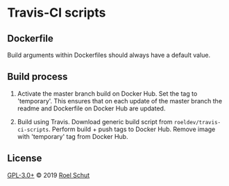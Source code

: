 Travis-CI scripts
=================

## Dockerfile
Build arguments within Dockerfiles should always have a default value.

## Build process
1) Activate the master branch build on Docker Hub. Set the tag to 'temporary'. This ensures that on each update of the master branch the readme and Dockerfile on Docker Hub are updated.

2) Build using Travis. Download generic build script from `roeldev/travis-ci-scripts`. Perform build + push tags to Docker Hub. Remove image with 'temporary' tag from Docker Hub.

## License
[GPL-3.0+](LICENSE) © 2019 [Roel Schut](https://roelschut.nl)
